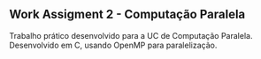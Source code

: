 ## Work Assigment 2 - Computação Paralela
Trabalho prático desenvolvido para a UC de Computação Paralela.
Desenvolvido em C, usando OpenMP para paralelização.
